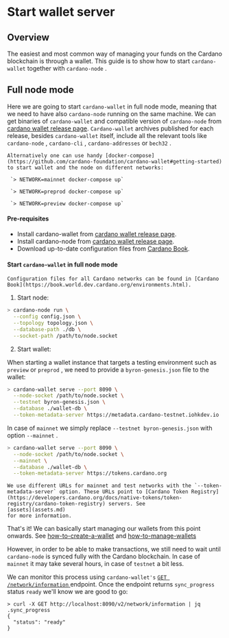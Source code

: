 # Start wallet server

## Overview

The easiest and most common way of managing your funds on the Cardano blockchain is through a wallet. This guide is to show how to start `cardano-wallet` together with `cardano-node` .

## Full node mode

Here we are going to start `cardano-wallet` in full node mode, meaning that we need to have also `cardano-node` running on the same machine. We can get binaries of `cardano-wallet` and compatible version of `cardano-node` from [cardano wallet release page](https://github.com/cardano-foundation/cardano-wallet/releases). `Cardano-wallet` archives published for each release, besides `cardano-wallet` itself, include all the relevant tools like `cardano-node` , `cardano-cli` , `cardano-addresses` or `bech32` .

```admonish note
Alternatively one can use handy [docker-compose](https://github.com/cardano-foundation/cardano-wallet#getting-started) to start wallet and the node on different networks:

 `> NETWORK=mainnet docker-compose up`

 `> NETWORK=preprod docker-compose up`

 `> NETWORK=preview docker-compose up`
```

#### Pre-requisites

* Install cardano-wallet from [cardano wallet release page](https://github.com/cardano-foundation/cardano-wallet/releases).
* Install cardano-node from [cardano wallet release page](https://github.com/cardano-foundation/cardano-wallet/releases).
* Download up-to-date configuration files from [Cardano Book](https://book.world.dev.cardano.org/environments.html).

#### Start `cardano-wallet` in full node mode

```admonish info
Configuration files for all Cardano networks can be found in [Cardano Book](https://book.world.dev.cardano.org/environments.html).
```

1. Start node:

```bash
> cardano-node run \
  --config config.json \
  --topology topology.json \
  --database-path ./db \
  --socket-path /path/to/node.socket
```

2. Start wallet:

When starting a wallet instance that targets a testing environment such as `preview` or `preprod` , we need to provide a `byron-genesis.json` file to the wallet:

```bash
> cardano-wallet serve --port 8090 \
  --node-socket /path/to/node.socket \
  --testnet byron-genesis.json \
  --database ./wallet-db \
  --token-metadata-server https://metadata.cardano-testnet.iohkdev.io
```

In case of `mainnet` we simply replace `--testnet byron-genesis.json` with option `--mainnet` .

```bash
> cardano-wallet serve --port 8090 \
  --node-socket /path/to/node.socket \
  --mainnet \
  --database ./wallet-db \
  --token-metadata-server https://tokens.cardano.org
```

```admonish note
We use different URLs for mainnet and test networks with the `--token-metadata-server` option. These URLs point to [Cardano Token Registry](https://developers.cardano.org/docs/native-tokens/token-registry/cardano-token-registry) servers. See
[assets](assets.md)
for more information.
```

That's it! We can basically start managing our wallets from this point onwards. See
[how-to-create-a-wallet](../common-use-cases/create-a-wallet.md)
and [how-to-manage-wallets](../common-use-cases/how-to-manage-wallets.md)

However, in order to be able to make transactions, we still need to wait until `cardano-node` is synced fully with the Cardano blockchain. In case of `mainnet` it may take several hours, in case of `testnet` a bit less.

We can monitor this process using `cardano-wallet's` [ `GET /network/information` ](https://cardano-foundation.github.io/cardano-wallet/api/edge/#operation/getNetworkInformation) endpoint. Once the endpoint returns `sync_progress` status `ready` we'll know we are good to go:

```
> curl -X GET http://localhost:8090/v2/network/information | jq .sync_progress
{
  "status": "ready"
}
```
